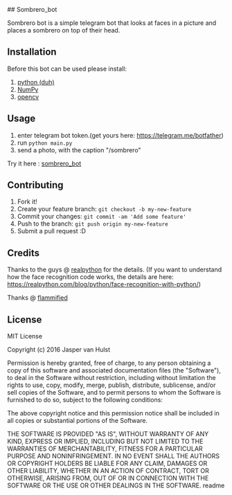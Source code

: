 <snippet>
  <content>
## Sombrero_bot

Sombrero bot is a simple telegram bot that looks at faces in a picture and places a sombrero on top of their head.

## Installation
Before this bot can be used please install:

1. [python (duh)](https://www.python.org/)
2. [NumPy](http://www.numpy.org/)
2. [opencv](http://opencv.org/)

## Usage

1. enter telegram bot token.(get yours here: https://telegram.me/botfather)
2. run `python main.py`
3. send a photo, with the caption "/sombrero"

Try it here : [sombrero_bot](https://telegram.me/sombrero_bot)

## Contributing

1. Fork it!
2. Create your feature branch: `git checkout -b my-new-feature`
3. Commit your changes: `git commit -am 'Add some feature'`
4. Push to the branch: `git push origin my-new-feature`
5. Submit a pull request :D

## Credits

Thanks to the guys @ [realpython](https://realpython.com/) for the details. (If you want to understand how the face recognition code works, the details are here:
https://realpython.com/blog/python/face-recognition-with-python/) 

Thanks @ [flammified](https://github.com/flammified)  

## License

MIT License

Copyright (c) 2016 Jasper van Hulst

Permission is hereby granted, free of charge, to any person obtaining a copy
of this software and associated documentation files (the "Software"), to deal
in the Software without restriction, including without limitation the rights
to use, copy, modify, merge, publish, distribute, sublicense, and/or sell
copies of the Software, and to permit persons to whom the Software is
furnished to do so, subject to the following conditions:

The above copyright notice and this permission notice shall be included in all
copies or substantial portions of the Software.

THE SOFTWARE IS PROVIDED "AS IS", WITHOUT WARRANTY OF ANY KIND, EXPRESS OR
IMPLIED, INCLUDING BUT NOT LIMITED TO THE WARRANTIES OF MERCHANTABILITY,
FITNESS FOR A PARTICULAR PURPOSE AND NONINFRINGEMENT. IN NO EVENT SHALL THE
AUTHORS OR COPYRIGHT HOLDERS BE LIABLE FOR ANY CLAIM, DAMAGES OR OTHER
LIABILITY, WHETHER IN AN ACTION OF CONTRACT, TORT OR OTHERWISE, ARISING FROM,
OUT OF OR IN CONNECTION WITH THE SOFTWARE OR THE USE OR OTHER DEALINGS IN THE
SOFTWARE.
</content>
  <tabTrigger>readme</tabTrigger>
</snippet>
